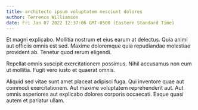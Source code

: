 ```yaml
---
title: architecto ipsum voluptatem nesciunt dolores
author: Terrence Williamson
date: Fri Jan 07 2022 12:37:06 GMT-0500 (Eastern Standard Time)
---
```

Et magni explicabo. Mollitia nostrum et eius earum at delectus. Quia animi aut officiis omnis est sed. Maxime doloremque quia repudiandae molestiae provident ab. Tenetur quod rerum eligendi.

 Repellat omnis suscipit exercitationem possimus. Nihil accusamus non eum ut mollitia. Fugit vero iusto et quaerat omnis.

 Aliquid sed vitae sunt amet placeat adipisci fuga. Qui inventore quae aut commodi exercitationem. Aut maxime voluptatem reprehenderit aut. Aut omnis asperiores aut explicabo dolores corporis occaecati. Eaque quasi autem et pariatur ullam.